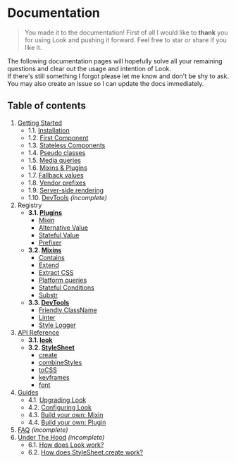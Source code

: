 # Documentation
> You made it to the documentation! First of all I would like to **thank** you for using Look and pushing it forward. Feel free to star or share if you like it.

The following documentation pages will hopefully solve all your remaining questions and clear out the usage and intention of Look.<br>
If there's still something I forgot please let me know and don't be shy to ask. You may also create an issue so I can update the docs immediately.

## Table of contents
1. [Getting Started](GettingStarted.md)
	* 1.1. [Installation](GettingStarted.md#1-installation)
	* 1.2. [First Component](GettingStarted.md#2-first-component)
	* 1.3. [Stateless Components](GettingStarted.md#3-stateless-components)
	* 1.4. [Pseudo classes](GettingStarted.md#4-pseudo-classes)
	* 1.5. [Media queries](GettingStarted.md#5-media-queries)
	* 1.6. [Mixins & Plugins](GettingStarted.md#6-mixins--plugins)
	* 1.7. [Fallback values](GettingStarted.md#7-fallback-values)
	* 1.8. [Vendor prefixes](GettingStarted.md#8-vendor-prefixes)
	* 1.9. [Server-side rendering](GettingStarted.md#9-server-side-rendering)
	* 1.10. [DevTools](GettingStarted.md#10-dev-tools) *(incomplete)*
2. Registry
	* **3.1. [Plugins](Plugins.md)**
		* [Mixin](plugins/Mixin.md)
		* [Alternative Value](plugins/AlternativeValue.md)
		* [Stateful Value](plugins/StatefulValue.md)
		* [Prefixer](plugins/Prefixer.md)
	* **3.2. [Mixins](Mixins.md)**
		* [Contains](Mixins.md#contains)
		* [Extend](Mixins.md#substr)
		* [Extract CSS](Mixins.md#extract-css)
		* [Platform queries](Mixins.md#platform-queries)
		* [Stateful Conditions](Mixins.md#stateful-conditions)
		* [Substr](Mixins.md#extract-css)
	* **3.3. [DevTools](DevTools.md)**
		* [Friendly ClassName](devTools/friendlyClassName.md)
		* [Linter](devTools/linter.md)
		* [Style Logger](devTools/StyleLogger.md)
3. [API Reference](api/)
	* **3.1. [look](api/look.md)**
	* **3.2. [StyleSheet](api/StyleSheet.md)**
		* [create](#api/StyleSheet.md#createstyles)
		* [combineStyles](#combinestyles-styles)
		* [toCSS](#tocssstyles--scope-useragent)
		* [keyframes](#keyframesframes--name-useragent)
		* [font](#fontfontfamily-files--properties)
4. [Guides](guides/)
	* 4.1. [Upgrading Look](guides/upgradeLook.md)
	* 4.2. [Configuring Look](guides/configureLook.md)
	* 4.3. [Build your own: Mixin](guides/customMixin.md)
	* 4.4. [Build your own: Plugin](guides/customPlugin.md)
5. [FAQ](FAQ.md) *(incomplete)*
6. [Under The Hood](UnderTheHood.md) *(incomplete)*
	* 6.1. [How does Look work?](UnderTheHood.md#how-look-works)
	* 6.2. [How does StyleSheet.create work?](UnderTheHood.md#how-stylesheet-create-works)
